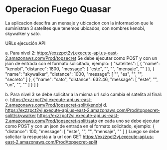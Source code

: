 Operacion Fuego Quasar
==============================================

La aplicacion descifra un mensaje y ubicacion con la informacion que le suministran 3 satelites que tenemos ubicados, con nombres kenobi, skywalker y sato.

URLs ejecución API

a.	Para nivel 2: https://exzzpct2vj.execute-api.us-east-2.amazonaws.com/Prod/topsecret
Se debe ejecutar como POST y con un json de entrada con el formato solicitado, ejemplo:
{
  "satelites": [
    {
      "name": "kenobi",
      "distance": 1800,
      "message": [
        "este",
        "",
        "",
        "mensaje",
        ""
      ]
    },
    {
      "name": "skywalker",
      "distance": 1000,
      "message": [
        "",
        "es",
        "",
        "",
        "secreto"
      ]
    },
    {
      "name": "sato",
      "distance": 632.46,
      "message": [
        "este",
        "",
        "un",
        "",
        ""
      ]
    }
  ]
}

b.	Para nivel 3 se debe solicitar a la misma url solo cambia el satelita al final:
c.	https://exzzpct2vj.execute-api.us-east-2.amazonaws.com/Prod/topsecret-split/kenobi
d.	https://exzzpct2vj.execute-api.us-east-2.amazonaws.com/Prod/topsecret-split/skywalker
https://exzzpct2vj.execute-api.us-east-2.amazonaws.com/Prod/topsecret-split/sato
en cada uno se debe ejecutar como POST y con un json de entrada en el formato solicitado, ejemplo:
{
    "distance": 100,
      "message": [
        "este",
        "",
        "",
        "mensaje",
        ""
      ]
}
	   Luego se debe solicitar la respuesta a la url con GET
      https://exzzpct2vj.execute-api.us-east-2.amazonaws.com/Prod/topsecret-split
